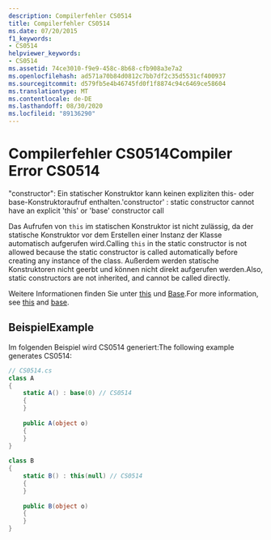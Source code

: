 ```yaml
---
description: Compilerfehler CS0514
title: Compilerfehler CS0514
ms.date: 07/20/2015
f1_keywords:
- CS0514
helpviewer_keywords:
- CS0514
ms.assetid: 74ce3010-f9e9-458c-8b68-cfb908a3e7a2
ms.openlocfilehash: ad571a70b84d0812c7bb7df2c35d5531cf400937
ms.sourcegitcommit: d579fb5e4b46745fd0f1f8874c94c6469ce58604
ms.translationtype: MT
ms.contentlocale: de-DE
ms.lasthandoff: 08/30/2020
ms.locfileid: "89136290"
---
```

# <a name="compiler-error-cs0514"></a><span data-ttu-id="62aac-103">Compilerfehler CS0514</span><span class="sxs-lookup"><span data-stu-id="62aac-103">Compiler Error CS0514</span></span>
<span data-ttu-id="62aac-104">"constructor": Ein statischer Konstruktor kann keinen expliziten this- oder base-Konstruktoraufruf enthalten.</span><span class="sxs-lookup"><span data-stu-id="62aac-104">'constructor' : static constructor cannot have an explicit 'this' or 'base' constructor call</span></span>  
  
 <span data-ttu-id="62aac-105">Das Aufrufen von `this` im statischen Konstruktor ist nicht zulässig, da der statische Konstruktor vor dem Erstellen einer Instanz der Klasse automatisch aufgerufen wird.</span><span class="sxs-lookup"><span data-stu-id="62aac-105">Calling `this` in the static constructor is not allowed because the static constructor is called automatically before creating any instance of the class.</span></span> <span data-ttu-id="62aac-106">Außerdem werden statische Konstruktoren nicht geerbt und können nicht direkt aufgerufen werden.</span><span class="sxs-lookup"><span data-stu-id="62aac-106">Also, static constructors are not inherited, and cannot be called directly.</span></span>  
  
 <span data-ttu-id="62aac-107">Weitere Informationen finden Sie unter [this](../language-reference/keywords/this.md) und [Base](../language-reference/keywords/base.md).</span><span class="sxs-lookup"><span data-stu-id="62aac-107">For more information, see [this](../language-reference/keywords/this.md) and [base](../language-reference/keywords/base.md).</span></span>  
  
## <a name="example"></a><span data-ttu-id="62aac-108">Beispiel</span><span class="sxs-lookup"><span data-stu-id="62aac-108">Example</span></span>  
 <span data-ttu-id="62aac-109">Im folgenden Beispiel wird CS0514 generiert:</span><span class="sxs-lookup"><span data-stu-id="62aac-109">The following example generates CS0514:</span></span>  
  
```csharp  
// CS0514.cs  
class A  
{  
    static A() : base(0) // CS0514  
    {  
    }  
  
    public A(object o)  
    {  
    }  
}  
  
class B  
{  
    static B() : this(null) // CS0514  
    {  
    }  
  
    public B(object o)  
    {  
    }  
}  
```
